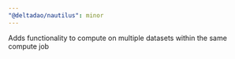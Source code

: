 ```yaml
---
"@deltadao/nautilus": minor
---
```


Adds functionality to compute on multiple datasets within the same compute job
